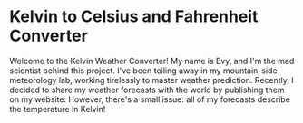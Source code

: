 # Kelvin to Celsius and Fahrenheit Converter
Welcome to the Kelvin Weather Converter! My name is Evy, and I'm the mad scientist behind this project. I've been toiling away in my mountain-side meteorology lab, working tirelessly to master weather prediction. Recently, I decided to share my weather forecasts with the world by publishing them on my website. However, there's a small issue: all of my forecasts describe the temperature in Kelvin!
